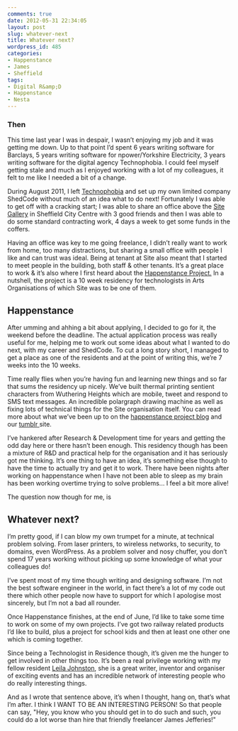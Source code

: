 ```yaml
---
comments: true
date: 2012-05-31 22:34:05
layout: post
slug: whatever-next
title: Whatever next?
wordpress_id: 485
categories:
- Happenstance
- James
- Sheffield
tags:
- Digital R&amp;D
- Happenstance
- Nesta
---
```


### Then


This time last year I was in despair, I wasn’t enjoying my job and it was getting me down. Up to that point I’d spent 6 years writing software for Barclays, 5 years writing software for npower/Yorkshire Electricity, 3 years writing software for the digital agency Technophobia. I could feel myself getting stale and much as I enjoyed working with a lot of my colleagues, it felt to me like I needed a bit of a change.

During August 2011, I left [Technophobia](http://www.technophobia.com) and set up my own limited company ShedCode without much of an idea what to do next! Fortunately I was able to get off with a cracking start; I was able to share an office above the [Site Gallery](http://www.sitegallery.org) in Sheffield City Centre with 3 good friends and then I was able to do some standard contracting work, 4 days a week to get some funds in the coffers.

Having an office was key to me going freelance, I didn’t really want to work from home, too many distractions, but sharing a small office with people I like and can trust was ideal. Being at tenant at Site also meant that I started to meet people in the building, both staff & other tenants. It’s a great place to work & it’s also where I first heard about the [Happenstance Project.](http://happenstanceproject.com) In a nutshell, the project is a 10 week residency for technologists in Arts Organisations of which Site was to be one of them.


## Happenstance


After umming and ahhing a bit about applying, I decided to go for it, the weekend before the deadline. The actual application process was really useful for me, helping me to work out some ideas about what I wanted to do next, with my career and ShedCode. To cut a long story short, I managed to get a place as one of the residents and at the point of writing this, we’re 7 weeks into the 10 weeks.

Time really flies when you’re having fun and learning new things and so far that sums the residency up nicely. We’ve built thermal printing sentient characters from Wuthering Heights which are mobile, tweet and respond to SMS text messages. An incredible polargraph drawing machine as well as fixing lots of technical things for the Site organisation itself. You can read more about what we’ve been up to on the [happenstance project blog](http://happenstanceproject.com/blog) and our [tumblr ](http://happenstancesheffield.tumblr.com/)site.

I’ve hankered after Research & Development time for years and getting the odd day here or there hasn’t been enough. This residency though has been a mixture of R&D and practical help for the organisation and it has seriously got me thinking. It’s one thing to have an idea, it’s something else though to have the time to actually try and get it to work. There have been nights after working on happenstance when I have not been able to sleep as my brain has been working overtime trying to solve problems... I feel a bit more alive!

The question now though for me, is


## Whatever next?


I’m pretty good, if I can blow my own trumpet for a minute, at technical problem solving. From laser printers, to wireless networks, to security, to domains, even WordPress. As a problem solver and nosy chuffer, you don’t spend 17 years working without picking up some knowledge of what your colleagues do!

I’ve spent most of my time though writing and designing software. I’m not the best software engineer in the world, in fact there’s a lot of my code out there which other people now have to support for which I apologise most sincerely, but I’m not a bad all rounder.

Once Happenstance finishes, at the end of June, I’d like to take some time to work on some of my own projects. I’ve got two railway related products I’d like to build, plus a project for school kids and then at least one other one which is coming together.

Since being a Technologist in Residence though, it’s given me the hunger to get involved in other things too. It’s been a real privilege working with my fellow resident [Leila Johnston](http://finalbullet.com), she is a great writer, inventor and organiser of exciting events and has an incredible network of interesting people who do really interesting things.

And as I wrote that sentence above, it’s when I thought, hang on, that’s what I’m after. I think I WANT TO BE AN INTERESTING PERSON! So that people can say, "Hey, you know who you should get in to do such and such, you could do a lot worse than hire that friendly freelancer James Jefferies!"


### 
